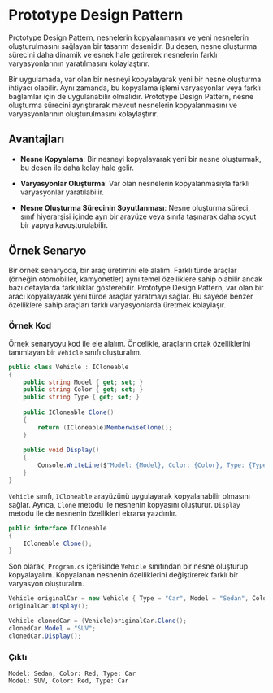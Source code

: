 ﻿# Prototype Design Pattern

Prototype Design Pattern, nesnelerin kopyalanmasını ve yeni nesnelerin oluşturulmasını sağlayan bir tasarım desenidir. Bu desen, nesne oluşturma sürecini daha dinamik ve esnek hale getirerek nesnelerin farklı varyasyonlarının yaratılmasını kolaylaştırır.

Bir uygulamada, var olan bir nesneyi kopyalayarak yeni bir nesne oluşturma ihtiyacı olabilir. Aynı zamanda, bu kopyalama işlemi varyasyonlar veya farklı bağlamlar için de uygulanabilir olmalıdır. Prototype Design Pattern, nesne oluşturma sürecini ayrıştırarak mevcut nesnelerin kopyalanmasını ve varyasyonlarının oluşturulmasını kolaylaştırır.

## Avantajları

- **Nesne Kopyalama**: Bir nesneyi kopyalayarak yeni bir nesne oluşturmak, bu desen ile daha kolay hale gelir.

- **Varyasyonlar Oluşturma**: Var olan nesnelerin kopyalanmasıyla farklı varyasyonlar yaratılabilir.

- **Nesne Oluşturma Sürecinin Soyutlanması**: Nesne oluşturma süreci, sınıf hiyerarşisi içinde ayrı bir arayüze veya sınıfa taşınarak daha soyut bir yapıya kavuşturulabilir.

## Örnek Senaryo

Bir örnek senaryoda, bir araç üretimini ele alalım. Farklı türde araçlar (örneğin otomobiller, kamyonetler) aynı temel özelliklere sahip olabilir ancak bazı detaylarda farklılıklar gösterebilir. Prototype Design Pattern, var olan bir aracı kopyalayarak yeni türde araçlar yaratmayı sağlar. Bu sayede benzer özelliklere sahip araçları farklı varyasyonlarda üretmek kolaylaşır.

### Örnek Kod

Örnek senaryoyu kod ile ele alalım. Öncelikle, araçların ortak özelliklerini tanımlayan bir `Vehicle` sınıfı oluşturalım.

```csharp
public class Vehicle : ICloneable
{
    public string Model { get; set; }
    public string Color { get; set; }
    public string Type { get; set; }
    
    public ICloneable Clone()
    {
        return (ICloneable)MemberwiseClone();    
    }
    
    public void Display()
    {
        Console.WriteLine($"Model: {Model}, Color: {Color}, Type: {Type}");
    }
}
```

`Vehicle` sınıfı, `ICloneable` arayüzünü uygulayarak kopyalanabilir olmasını sağlar. Ayrıca, `Clone` metodu ile nesnenin kopyasını oluşturur. `Display` metodu ile de nesnenin özellikleri ekrana yazdırılır.


```csharp
public interface ICloneable
{
    ICloneable Clone();
}
```

Son olarak, `Program.cs` içerisinde `Vehicle` sınıfından bir nesne oluşturup kopyalayalım. Kopyalanan nesnenin özelliklerini değiştirerek farklı bir varyasyon oluşturalım.

```csharp
Vehicle originalCar = new Vehicle { Type = "Car", Model = "Sedan", Color = "Red"};
originalCar.Display();

Vehicle clonedCar = (Vehicle)originalCar.Clone();
clonedCar.Model = "SUV";
clonedCar.Display();
```

### Çıktı

```
Model: Sedan, Color: Red, Type: Car
Model: SUV, Color: Red, Type: Car
```